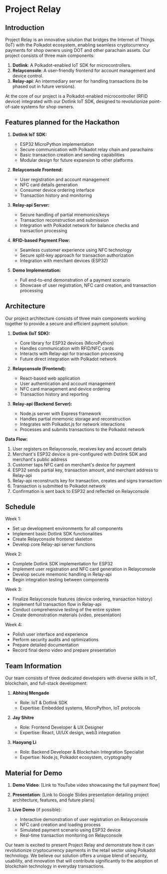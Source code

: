 # Project Relay

## Introduction
Project Relay is an innovative solution that bridges the Internet of Things (IoT) with the Polkadot ecosystem, enabling seamless cryptocurrency payments for shop owners using DOT and other parachain assets. Our project consists of three main components:

1. **Dotlink**: A Polkadot-enabled IoT SDK for microcontrollers.
2. **Relayconsole**: A user-friendly frontend for account management and device control.
3. **Relay-api**: An intermediary server for handling transactions (to be phased out in future versions).

At the core of our project is a Polkadot-enabled microcontroller (RFID device) integrated with our Dotlink IoT SDK, designed to revolutionize point-of-sale systems for shop owners.

## Features planned for the Hackathon

1. **Dotlink IoT SDK:**
   - ESP32 MicroPython implementation
   - Secure communication with Polkadot relay chain and parachains
   - Basic transaction creation and sending capabilities
   - Modular design for future expansion to other platforms

2. **Relayconsole Frontend:**
   - User registration and account management
   - NFC card details generation
   - Consumer device ordering interface
   - Transaction history and monitoring

3. **Relay-api Server:**
   - Secure handling of partial mnemonics/keys
   - Transaction reconstruction and submission
   - Integration with Polkadot network for balance checks and transaction processing

4. **RFID-based Payment Flow:**
   - Seamless customer experience using NFC technology
   - Secure split-key approach for transaction authorization
   - Integration with merchant devices (ESP32)

5. **Demo Implementation:**
   - Full end-to-end demonstration of a payment scenario
   - Showcase of user registration, NFC card creation, and transaction processing

## Architecture

Our project architecture consists of three main components working together to provide a secure and efficient payment solution:

1. **Dotlink (IoT SDK):**
   - Core library for ESP32 devices (MicroPython)
   - Handles communication with RFID/NFC cards
   - Interacts with Relay-api for transaction processing
   - Future direct integration with Polkadot network

2. **Relayconsole (Frontend):**
   - React-based web application
   - User authentication and account management
   - NFC card management and device ordering
   - Transaction history and reporting

3. **Relay-api (Backend Server):**
   - Node.js server with Express framework
   - Handles partial mnemonic storage and reconstruction
   - Integrates with Polkadot.js for network interactions
   - Processes and submits transactions to the Polkadot network

**Data Flow:**
1. User registers on Relayconsole, receives key and account details
2. Merchant's ESP32 device is pre-configured with Dotlink SDK and merchant's public address
3. Customer taps NFC card on merchant's device for payment
4. ESP32 sends partial key, transaction amount, and merchant address to Relay-api
5. Relay-api reconstructs key for transaction, creates and signs transaction
6. Transaction is submitted to Polkadot network
7. Confirmation is sent back to ESP32 and reflected on Relayconsole

## Schedule

Week 1:
- Set up development environments for all components
- Implement basic Dotlink SDK functionalities
- Create Relayconsole frontend skeleton
- Develop core Relay-api server functions

Week 2:
- Complete Dotlink SDK implementation for ESP32
- Implement user registration and NFC card generation in Relayconsole
- Develop secure mnemonic handling in Relay-api
- Begin integration testing between components

Week 3:
- Finalize Relayconsole features (device ordering, transaction history)
- Implement full transaction flow in Relay-api
- Conduct comprehensive testing of the entire system
- Create demonstration materials (video, presentation)

Week 4:
- Polish user interface and experience
- Perform security audits and optimizations
- Prepare detailed documentation
- Record final demo video and prepare presentation

## Team Information

Our team consists of three dedicated developers with diverse skills in IoT, blockchain, and full-stack development:

1. **Abhiraj Mengade**
   - Role: IoT & Dotlink SDK
   - Expertise: Embedded systems, MicroPython, IoT protocols

2. **Jay Shitre**
   - Role: Frontend Developer & UX Designer
   - Expertise: React, UI/UX design, web3 integration

3. **Haoyang Li**
   - Role: Backend Developer & Blockchain Integration Specialist
   - Expertise: Node.js, Polkadot ecosystem, cryptography

## Material for Demo

1. **Demo Video**: 
   [Link to YouTube video showcasing the full payment flow]

2. **Presentation**: 
   [Link to Google Slides presentation detailing project architecture, features, and future plans]

3. **Live Demo** (if possible):
   - Interactive demonstration of user registration on Relayconsole
   - NFC card creation and loading process
   - Simulated payment scenario using ESP32 device
   - Real-time transaction monitoring on Relayconsole

Our team is excited to present Project Relay and demonstrate how it can revolutionize cryptocurrency payments in the retail sector using Polkadot technology. We believe our solution offers a unique blend of security, usability, and innovation that will contribute significantly to the adoption of blockchain technology in everyday transactions.